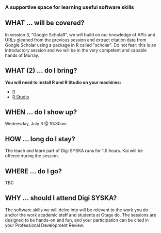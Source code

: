### A supportive space for learning useful software skills

## WHAT ... will be covered?
In session 3, "Google ScholaR", we will build on our knowledge of APIs and URLs gleaned from the previous session and extract citation data from Google Scholar using a package in R called "scholar". Do not fear: this is an introductory session and we will be in the very competent and capable hands of Murray. 

## WHAT (2) ... do I bring?
**You will need to install R and R Studio on your machines:** 
* [R](https://cran.r-project.org/)
* [R Studio](https://www.rstudio.com/products/rstudio/download/)

## WHEN ... do I show up?
Wednesday, July 3 @ 10:30am. 

## HOW ... long do I stay?
The teach and learn part of Digi SYSKA runs for 1.5 hours. Kai will be offered during the session.

## WHERE ... do I go?
TBC

## WHY ... should I attend Digi SYSKA?
The software skills we will delve into will be relevant to the work you do and/or the work academic staff and students at Otago do. The sessions are designed to be hands-on and fun, and your participation can be cited in your Professional Development Review. 

